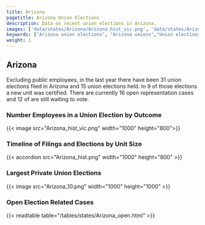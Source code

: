 ```yaml
---
title: Arizona
pagetitle: Arizona Union Elections
description: Data on recent union elections in Arizona.
images: ['data/states/Arizona/Arizona_hist_vic.png', 'data/states/Arizona/Arizona_hist_size.png', 'data/states/Arizona/Arizona_10.png']
keywords: ["Arizona union elections", "Arizona unions","Union elections"]
weight: 1
---
```

##  Arizona

Excluding public employees, in the last year there have been 31 union elections filed in Arizona and 15 union elections held. In 9 of those elections a new unit was certified. There are currently 16 open representation cases and 12 of are still waiting to vote.

### Number Employees in a Union Election by Outcome
{{< image src="Arizona_hist_vic.png" width="1000" height="800">}}

### Timeline of Filings and Elections by Unit Size
{{< accordion src="Arizona_hist.png" width="1000" height="800" >}}

### Largest Private Union Elections
{{< image src="Arizona_10.png" width="1000" height="1000"  >}}

### Open Election Related Cases
{{< readtable table="/tables/states/Arizona_open.html" >}}

